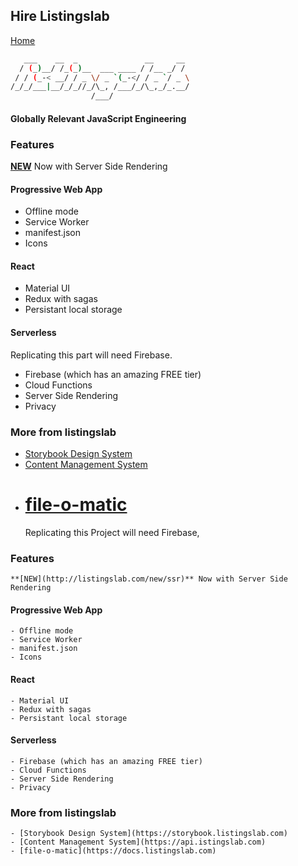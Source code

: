 ## Hire Listingslab

[Home](../..)

```bash
   ___    __  _               __     __
  / (_)__/ /_(_)__  ___ ____ / /__ _/ /
 / / (_-< __/ / _ \/ _ `(_-</ / _ `/ _ \
/_/_/___|__/_/_//_/\_, /___/_/\_,_/_.__/
                  /___/

```

#### Globally Relevant JavaScript Engineering

### Features

**[NEW](http://listingslab.com/new/ssr)** Now with Server Side Rendering

#### Progressive Web App

- Offline mode
- Service Worker
- manifest.json
- Icons

#### React

- Material UI
- Redux with sagas
- Persistant local storage

#### Serverless

Replicating this part will need Firebase.

- Firebase (which has an amazing FREE tier)
- Cloud Functions
- Server Side Rendering
- Privacy

### More from listingslab

- [Storybook Design System](https://storybook.listingslab.com)
- [Content Management System](https://api.istingslab.com)
- # [file-o-matic](https://docs.listingslab.com)
  Replicating this Project will need Firebase,

### Features

    **[NEW](http://listingslab.com/new/ssr)** Now with Server Side Rendering

#### Progressive Web App

    - Offline mode
    - Service Worker
    - manifest.json
    - Icons

#### React

    - Material UI
    - Redux with sagas
    - Persistant local storage

#### Serverless

    - Firebase (which has an amazing FREE tier)
    - Cloud Functions
    - Server Side Rendering
    - Privacy

### More from listingslab

    - [Storybook Design System](https://storybook.listingslab.com)
    - [Content Management System](https://api.istingslab.com)
    - [file-o-matic](https://docs.listingslab.com)
